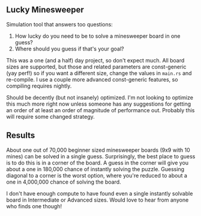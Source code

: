 ## Lucky Minesweeper

Simulation tool that answers too questions:
 1. How lucky do you need to be to solve a minesweeper board in one guess?
 2. Where should you guess if that's your goal?

This was a one (and a half) day project, so don't expect much. All board sizes are supported, but
those and related parameters are const-generic (yay perf!) so if you want a different size, change
the values in `main.rs` and re-compile. I use a couple more advanced const-generic features, so
compiling requires nightly.

Should be decently (but not insanely) optimized. I'm not looking to optimize this much more right
now unless someone has any suggestions for getting an order of at least an order of magnitude of
performance out. Probably this will require some changed strategy.

## Results

About one out of 70,000 beginner sized minesweeper boards (9x9 with 10 mines) can be solved in a
single guess. Surprisingly, the best place to guess is to do this is in a corner of the board.
A guess in the corner will give you about a one in 180,000 chance of instantly solving the puzzle.
Guessing diagonal to a corner is the worst option, where you're reduced to about a one in 4,000,000
chance of solving the board.

I don't have enough compute to have found even a single instantly solvable board in Intermediate or
Advanced sizes. Would love to hear from anyone who finds one though!
